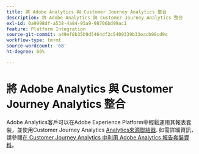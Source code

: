 ```yaml
---
title: 將 Adobe Analytics 與 Customer Journey Analytics 整合
description: 將 Adobe Analytics 與 Customer Journey Analytics 整合
exl-id: 0a9998df-a538-4a84-95a9-98706bd99ac1
feature: Platform Integration
source-git-commit: a49ef8b35b9d5464df2c5409339b33eacb90cd9c
workflow-type: tm+mt
source-wordcount: '68'
ht-degree: 66%

---
```


# 將 Adobe Analytics 與 Customer Journey Analytics 整合

Adobe Analytics客戶可以在Adobe Experience Platform中輕鬆運用其報表套裝，並使用Customer Journey Analytics [Analytics來源聯結器](https://experienceleague.adobe.com/docs/experience-platform/sources/connectors/adobe-applications/analytics.html?lang=zh-Hant). 如需詳細資訊，請參閱[在 Customer Journey Analytics 中利用 Adobe Analytics 報告套裝資料](/help/getting-started/aa-vs-cja/aa-data-in-cja.md)。
